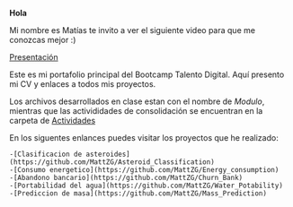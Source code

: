 **Hola**

Mi nombre es Matías te invito a ver el siguiente video para que me conozcas mejor :)

[Presentación](https://www.youtube.com/watch?v=ljwfiwztIQI)


Este es mi portafolio principal del Bootcamp Talento Digital. Aquí presento mi CV y enlaces a todos mis proyectos.

Los archivos desarrollados en clase estan con el nombre de *Modulo*, mientras que las activididades de consolidación se encuentran en la carpeta de [Actividades](https://github.com/MattZG/Portafolio-Bootcamp-Talento-Digital/tree/main/ActConBC)

En los siguentes enlances puedes visitar los proyectos que he realizado:

    -[Clasificacion de asteroides](https://github.com/MattZG/Asteroid_Classification)
    -[Consumo energetico](https://github.com/MattZG/Energy_consumption)
    -[Abandono bancario](https://github.com/MattZG/Churn_Bank)
    -[Portabilidad del agua](https://github.com/MattZG/Water_Potability)
    -[Prediccion de masa](https://github.com/MattZG/Mass_Prediction)